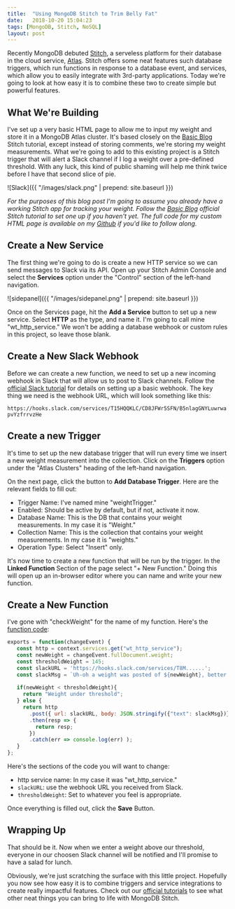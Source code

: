 ```yaml
---
title:  "Using MongoDB Stitch to Trim Belly Fat"
date:   2018-10-20 15:04:23
tags: [MongoDB, Stitch, NoSQL]
layout: post
---
```


Recently MongoDB debuted [Stitch](https://www.mongodb.com/cloud/stitch), a serveless platform for their database in the cloud service, [Atlas](https://www.mongodb.com/cloud/atlas). Stitch offers some neat features such database triggers, which run functions in response to a database event, and services, which allow you to easily integrate with 3rd-party applications. Today we're going to look at how easy it is to combine these two to create simple but powerful features.

What We\'re Building
-------------------------------

I\'ve set up a very basic HTML page to allow me to input my weight and store it in a MongoDB Atlas cluster. It\'s based closely on the [Basic Blog](https://docs.mongodb.com/stitch/tutorials/build-blog/) Stitch tutorial, except instead of storing comments, we\'re storing my weight measurements. What we\'re going to add to this existing project is a Stitch trigger that will alert a Slack channel if I log a weight over a pre-defined threshold. With any luck, this kind of public shaming will help me think twice before I have that second slice of pie.

![Slack]({{ "/images/slack.png" | prepend: site.baseurl }})

*For the purposes of this blog post I\'m going to assume you already have a working Stitch app for tracking your weight. Follow the [Basic Blog](https://docs.mongodb.com/stitch/tutorials/build-blog/) official Stitch tutorial to set one up if you haven't yet. The full code for my custom HTML page is available on my [Github](https://gist.github.com/pca2/399bf17084b25fbfa58dc0a5c364b43d) if you\'d like to follow along.*

Create a New Service
---------------------------------

The first thing we\'re going to do is create a new HTTP service so we can send messages to Slack via its API. Open up your Stitch Admin Console and select the **Services** option under the \"Control\" section of the left-hand navigation.

![sidepanel]({{ "/images/sidepanel.png" | prepend: site.baseurl }})

Once on the Services page, hit the **Add a Service** button to set up a new service. Select **HTTP** as the type, and name it. I\'m going to call mine \"wt\_http\_service.\" We won\'t be adding a database webhook or custom rules in this project, so leave those blank.

Create a New Slack Webhook
---------------------------------------

Before we can create a new function, we need to set up a new incoming webhook in Slack that will allow us to post to Slack channels. Follow the [official Slack tutorial](https://api.slack.com/tutorials/slack-apps-hello-world) for details on setting up a basic webhook. The key thing we need is the webhook URL, which will look something like this:

`https://hooks.slack.com/services/T15HQQKLC/CD8JFWr5SFN/B5nlagGNYLuwrwapvYzfrrvzHe`

Create a new Trigger
---------------------------------

It's time to set up the new database trigger that will run every time we insert a new weight measurement into the collection. Click on the **Triggers** option under the \"Atlas Clusters\" heading of the left-hand navigation.

On the next page, click the button to **Add Database Trigger**. Here are the relevant fields to fill out:

- Trigger Name: I\'ve named mine \"weightTrigger.\"
- Enabled: Should be active by default, but if not, activate it now.
- Database Name: This is the DB that contains your weight measurements. In my case it is \"Weight.\"
- Collection Name: This is the collection that contains your weight   measurements. In my case it is \"weights.\"
- Operation Type: Select \"Insert\" only.

It\'s now time to create a new function that will be run by the trigger.  In the **Linked Function** Section of the page select \"+ New Function.\" Doing this will open up an in-browser editor where you can name and write your new function.

Create a New Function
----------------------------------

I\'ve gone with \"checkWeight\" for the name of my function. Here\'s the
[function code](https://gist.github.com/pca2/399bf17084b25fbfa58dc0a5c364b43d#file-weightcheck-js):

```javascript
exports = function(changeEvent) {
   const http = context.services.get("wt_http_service");
   const newWeight = changeEvent.fullDocument.weight;
   const thresholdWeight = 145;
   const slackURL = 'https://hooks.slack.com/services/T8M......';
   const slackMsg = `Uh-oh a weight was posted of ${newWeight}, better lay off the pie`;
    
   if(newWeight < thresholdWeight){
     return "Weight under threshold";
   } else {
     return http
       .post({ url: slackURL, body: JSON.stringify({"text": slackMsg})})
       .then(resp => {
         return resp;
       })
       .catch(err => console.log(err) );
   }
};
```


Here\'s the sections of the code you will want to change:

- http service name: In my case it was \"wt\_http\_service.\"
- `slackURL`: use the webhook URL you received from Slack.
- `thresholdWeight`: Set to whatever you feel is appropriate.

Once everything is filled out, click the **Save** Button.

Wrapping Up
------------------------

That should be it. Now when we enter a weight above our threshold, everyone in our choosen Slack channel will be notified and I\'ll promise to have a salad for lunch.

Obviously, we\'re just scratching the surface with this little project. Hopefully you now see how easy it is to combine triggers and service integrations to create really impactful features. Check out our [official tutorials](https://docs.mongodb.com/stitch/tutorials/) to see what other neat things you can bring to life with MongoDB Stitch.
